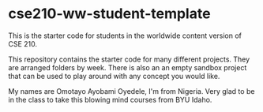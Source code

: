 # cse210-ww-student-template
This is the starter code for students in the worldwide content version of CSE 210.

This repository contains the starter code for many different projects. They are arranged folders by week. There is also an an empty sandbox project that can be used to play around with any concept you would like.

My names are Omotayo Ayobami Oyedele, I'm from Nigeria. Very glad to be in the class to take this blowing mind courses from BYU Idaho.

